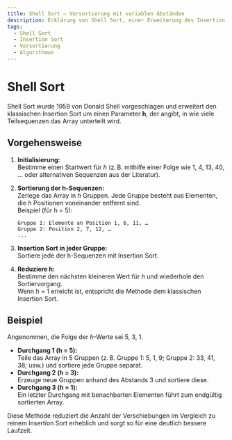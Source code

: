 ```yaml
---
title: Shell Sort – Vorsortierung mit variablen Abständen  
description: Erklärung von Shell Sort, einer Erweiterung des Insertion Sort durch Vorsortierung mittels abnehmender Abstände.  
tags:  
  - Shell Sort  
  - Insertion Sort  
  - Vorsortierung  
  - Algorithmus  
---
```


# Shell Sort

Shell Sort wurde 1959 von Donald Shell vorgeschlagen und erweitert den klassischen Insertion Sort um einen Parameter **h**, der angibt, in wie viele Teilsequenzen das Array unterteilt wird.  

## Vorgehensweise

1. **Initialisierung:**  
   Bestimme einen Startwert für *h* (z. B. mithilfe einer Folge wie 1, 4, 13, 40, ... oder alternativen Sequenzen aus der Literatur).

2. **Sortierung der h-Sequenzen:**  
   Zerlege das Array in *h* Gruppen. Jede Gruppe besteht aus Elementen, die *h* Positionen voneinander entfernt sind.  
   Beispiel (für h = 5):  
   ```
   Gruppe 1: Elemente an Position 1, 6, 11, …
   Gruppe 2: Position 2, 7, 12, …
   ...
   ```

3. **Insertion Sort in jeder Gruppe:**  
   Sortiere jede der h-Sequenzen mit Insertion Sort.

4. **Reduziere h:**  
   Bestimme den nächsten kleineren Wert für *h* und wiederhole den Sortiervorgang.  
   Wenn h = 1 erreicht ist, entspricht die Methode dem klassischen Insertion Sort.

## Beispiel

Angenommen, die Folge der *h*-Werte sei 5, 3, 1.  
- **Durchgang 1 (h = 5):**  
  Teile das Array in 5 Gruppen (z. B. Gruppe 1: 5, 1, 9; Gruppe 2: 33, 41, 38; usw.) und sortiere jede Gruppe separat.  
- **Durchgang 2 (h = 3):**  
  Erzeuge neue Gruppen anhand des Abstands 3 und sortiere diese.
- **Durchgang 3 (h = 1):**  
  Ein letzter Durchgang mit benachbarten Elementen führt zum endgültig sortierten Array.

Diese Methode reduziert die Anzahl der Verschiebungen im Vergleich zu reinem Insertion Sort erheblich und sorgt so für eine deutlich bessere Laufzeit.

